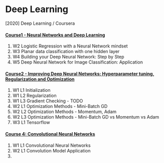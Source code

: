 # Deep Learning
[2020] Deep Learning / Coursera

#### [Course1 - Neural Networks and Deep Learning](https://github.com/Linjiayu6/Deep-Learning/tree/master/coursera/L1_Neural%20Networks%20and%20Deep%20Learning)
1. W2 Logistic Regression with a Neural Network mindset
2. W3 Planar data classification with one hidden layer
3. W4 Building your Deep Neural Network: Step by Step
4. W5 Deep Neural Network for Image Classification: Application


#### [Course2 - Improving Deep Neural Networks: Hyperparameter tuning, Regularization and Optimization](https://github.com/Linjiayu6/Deep-Learning/tree/master/coursera/L2_Improving%20Deep%20Neural%20Networks)
1. W1 L1 Initialization 
2. W1 L2 Regularization
3. W1 L3 Gradient Checking - TODO
4. W2 L1 Optimization Methods - Mini-Batch GD
5. W2 L2 Optimization Methods - Momentum, Adam
6. W2 L3 Optimization Methods - Mini-Batch GD vs Momentum vs Adam
7. W3 L1 Tensorflow

#### [Course 4: Convolutional Neural Networks](https://github.com/Linjiayu6/Deep-Learning/tree/master/coursera/L4_Convolutional%20Neural%20Networks)
1. W1 L1 Convolutional Neural Networks
2. W2 L1 Convolution Model  Application
3. 
